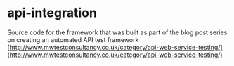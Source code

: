 # api-integration

Source code for the framework that was built as part of the blog post series on creating an automated API test framework [http://www.mwtestconsultancy.co.uk/category/api-web-service-testing/](http://www.mwtestconsultancy.co.uk/category/api-web-service-testing/)